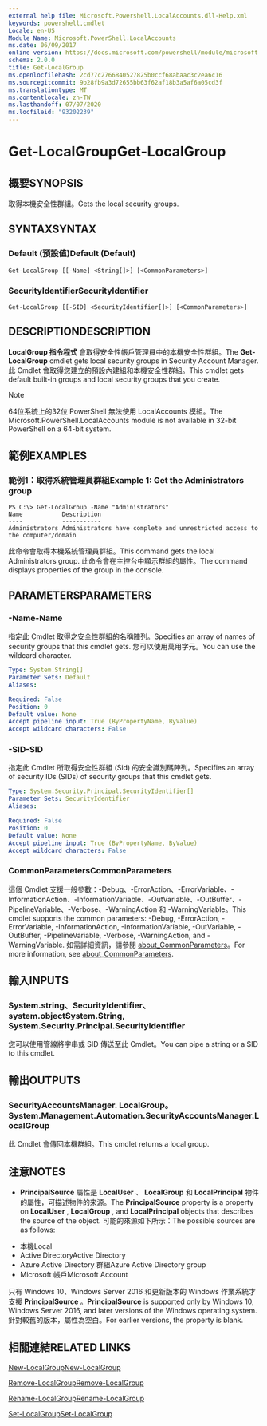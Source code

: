 ```yaml
---
external help file: Microsoft.Powershell.LocalAccounts.dll-Help.xml
keywords: powershell,cmdlet
Locale: en-US
Module Name: Microsoft.PowerShell.LocalAccounts
ms.date: 06/09/2017
online version: https://docs.microsoft.com/powershell/module/microsoft.powershell.localaccounts/get-localgroup?view=powershell-5.1&WT.mc_id=ps-gethelp
schema: 2.0.0
title: Get-LocalGroup
ms.openlocfilehash: 2cd77c2766840527825b0ccf68abaac3c2ea6c16
ms.sourcegitcommit: 9b28fb9a3d72655bb63f62af18b3a5af6a05cd3f
ms.translationtype: MT
ms.contentlocale: zh-TW
ms.lasthandoff: 07/07/2020
ms.locfileid: "93202239"
---
```

# <span data-ttu-id="2f7a8-103">Get-LocalGroup</span><span class="sxs-lookup"><span data-stu-id="2f7a8-103">Get-LocalGroup</span></span>

## <span data-ttu-id="2f7a8-104">概要</span><span class="sxs-lookup"><span data-stu-id="2f7a8-104">SYNOPSIS</span></span>
<span data-ttu-id="2f7a8-105">取得本機安全性群組。</span><span class="sxs-lookup"><span data-stu-id="2f7a8-105">Gets the local security groups.</span></span>

## <span data-ttu-id="2f7a8-106">SYNTAX</span><span class="sxs-lookup"><span data-stu-id="2f7a8-106">SYNTAX</span></span>

### <span data-ttu-id="2f7a8-107">Default (預設值)</span><span class="sxs-lookup"><span data-stu-id="2f7a8-107">Default (Default)</span></span>

```
Get-LocalGroup [[-Name] <String[]>] [<CommonParameters>]
```

### <span data-ttu-id="2f7a8-108">SecurityIdentifier</span><span class="sxs-lookup"><span data-stu-id="2f7a8-108">SecurityIdentifier</span></span>

```
Get-LocalGroup [[-SID] <SecurityIdentifier[]>] [<CommonParameters>]
```

## <span data-ttu-id="2f7a8-109">DESCRIPTION</span><span class="sxs-lookup"><span data-stu-id="2f7a8-109">DESCRIPTION</span></span>
<span data-ttu-id="2f7a8-110">**LocalGroup 指令程式** 會取得安全性帳戶管理員中的本機安全性群組。</span><span class="sxs-lookup"><span data-stu-id="2f7a8-110">The **Get-LocalGroup** cmdlet gets local security groups in Security Account Manager.</span></span>
<span data-ttu-id="2f7a8-111">此 Cmdlet 會取得您建立的預設內建組和本機安全性群組。</span><span class="sxs-lookup"><span data-stu-id="2f7a8-111">This cmdlet gets default built-in groups and local security groups that you create.</span></span>

> [!NOTE]
> <span data-ttu-id="2f7a8-112">64位系統上的32位 PowerShell 無法使用 LocalAccounts 模組。</span><span class="sxs-lookup"><span data-stu-id="2f7a8-112">The Microsoft.PowerShell.LocalAccounts module is not available in 32-bit PowerShell on a 64-bit system.</span></span>

## <span data-ttu-id="2f7a8-113">範例</span><span class="sxs-lookup"><span data-stu-id="2f7a8-113">EXAMPLES</span></span>

### <span data-ttu-id="2f7a8-114">範例1：取得系統管理員群組</span><span class="sxs-lookup"><span data-stu-id="2f7a8-114">Example 1: Get the Administrators group</span></span>

```
PS C:\> Get-LocalGroup -Name "Administrators"
Name           Description
----           -----------
Administrators Administrators have complete and unrestricted access to the computer/domain
```

<span data-ttu-id="2f7a8-115">此命令會取得本機系統管理員群組。</span><span class="sxs-lookup"><span data-stu-id="2f7a8-115">This command gets the local Administrators group.</span></span>
<span data-ttu-id="2f7a8-116">此命令會在主控台中顯示群組的屬性。</span><span class="sxs-lookup"><span data-stu-id="2f7a8-116">The command displays properties of the group in the console.</span></span>

## <span data-ttu-id="2f7a8-117">PARAMETERS</span><span class="sxs-lookup"><span data-stu-id="2f7a8-117">PARAMETERS</span></span>

### <span data-ttu-id="2f7a8-118">-Name</span><span class="sxs-lookup"><span data-stu-id="2f7a8-118">-Name</span></span>
<span data-ttu-id="2f7a8-119">指定此 Cmdlet 取得之安全性群組的名稱陣列。</span><span class="sxs-lookup"><span data-stu-id="2f7a8-119">Specifies an array of names of security groups that this cmdlet gets.</span></span>
<span data-ttu-id="2f7a8-120">您可以使用萬用字元。</span><span class="sxs-lookup"><span data-stu-id="2f7a8-120">You can use the wildcard character.</span></span>

```yaml
Type: System.String[]
Parameter Sets: Default
Aliases:

Required: False
Position: 0
Default value: None
Accept pipeline input: True (ByPropertyName, ByValue)
Accept wildcard characters: False
```

### <span data-ttu-id="2f7a8-121">-SID</span><span class="sxs-lookup"><span data-stu-id="2f7a8-121">-SID</span></span>
<span data-ttu-id="2f7a8-122">指定此 Cmdlet 所取得安全性群組 (Sid) 的安全識別碼陣列。</span><span class="sxs-lookup"><span data-stu-id="2f7a8-122">Specifies an array of security IDs (SIDs) of security groups that this cmdlet gets.</span></span>

```yaml
Type: System.Security.Principal.SecurityIdentifier[]
Parameter Sets: SecurityIdentifier
Aliases:

Required: False
Position: 0
Default value: None
Accept pipeline input: True (ByPropertyName, ByValue)
Accept wildcard characters: False
```

### <span data-ttu-id="2f7a8-123">CommonParameters</span><span class="sxs-lookup"><span data-stu-id="2f7a8-123">CommonParameters</span></span>
<span data-ttu-id="2f7a8-124">這個 Cmdlet 支援一般參數：-Debug、-ErrorAction、-ErrorVariable、-InformationAction、-InformationVariable、-OutVariable、-OutBuffer、-PipelineVariable、-Verbose、-WarningAction 和 -WarningVariable。</span><span class="sxs-lookup"><span data-stu-id="2f7a8-124">This cmdlet supports the common parameters: -Debug, -ErrorAction, -ErrorVariable, -InformationAction, -InformationVariable, -OutVariable, -OutBuffer, -PipelineVariable, -Verbose, -WarningAction, and -WarningVariable.</span></span> <span data-ttu-id="2f7a8-125">如需詳細資訊，請參閱 [about_CommonParameters](https://go.microsoft.com/fwlink/?LinkID=113216)。</span><span class="sxs-lookup"><span data-stu-id="2f7a8-125">For more information, see [about_CommonParameters](https://go.microsoft.com/fwlink/?LinkID=113216).</span></span>

## <span data-ttu-id="2f7a8-126">輸入</span><span class="sxs-lookup"><span data-stu-id="2f7a8-126">INPUTS</span></span>

### <span data-ttu-id="2f7a8-127">System.string、SecurityIdentifier、system.object</span><span class="sxs-lookup"><span data-stu-id="2f7a8-127">System.String, System.Security.Principal.SecurityIdentifier</span></span>
<span data-ttu-id="2f7a8-128">您可以使用管線將字串或 SID 傳送至此 Cmdlet。</span><span class="sxs-lookup"><span data-stu-id="2f7a8-128">You can pipe a string or a SID to this cmdlet.</span></span>

## <span data-ttu-id="2f7a8-129">輸出</span><span class="sxs-lookup"><span data-stu-id="2f7a8-129">OUTPUTS</span></span>

### <span data-ttu-id="2f7a8-130">SecurityAccountsManager. LocalGroup。</span><span class="sxs-lookup"><span data-stu-id="2f7a8-130">System.Management.Automation.SecurityAccountsManager.LocalGroup</span></span>
<span data-ttu-id="2f7a8-131">此 Cmdlet 會傳回本機群組。</span><span class="sxs-lookup"><span data-stu-id="2f7a8-131">This cmdlet returns a local group.</span></span>

## <span data-ttu-id="2f7a8-132">注意</span><span class="sxs-lookup"><span data-stu-id="2f7a8-132">NOTES</span></span>

* <span data-ttu-id="2f7a8-133">**PrincipalSource** 屬性是 **LocalUser** 、 **LocalGroup** 和 **LocalPrincipal** 物件的屬性，可描述物件的來源。</span><span class="sxs-lookup"><span data-stu-id="2f7a8-133">The **PrincipalSource** property is a property on **LocalUser** , **LocalGroup** , and **LocalPrincipal** objects that describes the source of the object.</span></span> <span data-ttu-id="2f7a8-134">可能的來源如下所示：</span><span class="sxs-lookup"><span data-stu-id="2f7a8-134">The possible sources are as follows:</span></span>

- <span data-ttu-id="2f7a8-135">本機</span><span class="sxs-lookup"><span data-stu-id="2f7a8-135">Local</span></span>
- <span data-ttu-id="2f7a8-136">Active Directory</span><span class="sxs-lookup"><span data-stu-id="2f7a8-136">Active Directory</span></span>
- <span data-ttu-id="2f7a8-137">Azure Active Directory 群組</span><span class="sxs-lookup"><span data-stu-id="2f7a8-137">Azure Active Directory group</span></span>
- <span data-ttu-id="2f7a8-138">Microsoft 帳戶</span><span class="sxs-lookup"><span data-stu-id="2f7a8-138">Microsoft Account</span></span>

<span data-ttu-id="2f7a8-139">只有 Windows 10、Windows Server 2016 和更新版本的 Windows 作業系統才支援 **PrincipalSource** 。</span><span class="sxs-lookup"><span data-stu-id="2f7a8-139">**PrincipalSource** is supported only by Windows 10, Windows Server 2016, and later versions of the Windows operating system.</span></span> <span data-ttu-id="2f7a8-140">針對較舊的版本，屬性為空白。</span><span class="sxs-lookup"><span data-stu-id="2f7a8-140">For earlier versions, the property is blank.</span></span>

## <span data-ttu-id="2f7a8-141">相關連結</span><span class="sxs-lookup"><span data-stu-id="2f7a8-141">RELATED LINKS</span></span>

[<span data-ttu-id="2f7a8-142">New-LocalGroup</span><span class="sxs-lookup"><span data-stu-id="2f7a8-142">New-LocalGroup</span></span>](New-LocalGroup.md)

[<span data-ttu-id="2f7a8-143">Remove-LocalGroup</span><span class="sxs-lookup"><span data-stu-id="2f7a8-143">Remove-LocalGroup</span></span>](Remove-LocalGroup.md)

[<span data-ttu-id="2f7a8-144">Rename-LocalGroup</span><span class="sxs-lookup"><span data-stu-id="2f7a8-144">Rename-LocalGroup</span></span>](Rename-LocalGroup.md)

[<span data-ttu-id="2f7a8-145">Set-LocalGroup</span><span class="sxs-lookup"><span data-stu-id="2f7a8-145">Set-LocalGroup</span></span>](Set-LocalGroup.md)
